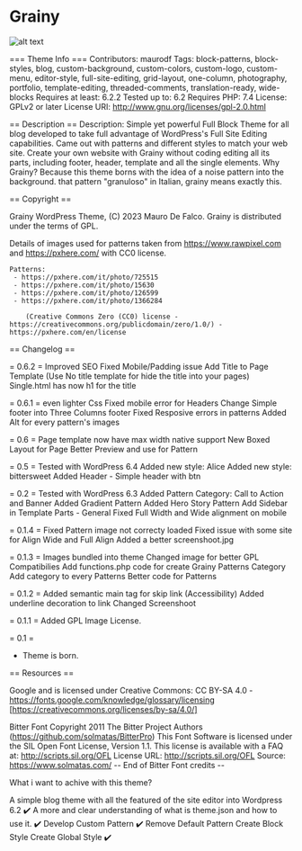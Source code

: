# Grainy

![alt text](https://maurodefalco.it/wp-content/uploads/2023/11/griany-wp-jpg.webp)

=== Theme Info ===
Contributors: maurodf
Tags: block-patterns, block-styles, blog, custom-background, custom-colors, custom-logo, custom-menu, editor-style, full-site-editing, grid-layout, one-column, photography, portfolio, template-editing, threaded-comments, translation-ready, wide-blocks
Requires at least: 6.2.2
Tested up to: 6.2
Requires PHP: 7.4
License: GPLv2 or later
License URI: http://www.gnu.org/licenses/gpl-2.0.html

== Description ==
Description: Simple yet powerful Full Block Theme for all blog developed to take full advantage of WordPress's Full Site Editing capabilities. Came out with patterns and different styles to match your web site. Create your own website with Grainy without coding editing all its parts, including footer, header, template and all the single elements. Why Grainy? Because this theme borns with the idea of a noise pattern into the background. that pattern "granuloso" in Italian, grainy means exactly this.

== Copyright ==

Grainy WordPress Theme, (C) 2023 Mauro De Falco.
Grainy is distributed under the terms of GPL.

Details of images used for patterns taken from https://www.rawpixel.com and https://pxhere.com/ with CC0 license.

	Patterns:
	 - https://pxhere.com/it/photo/725515
	 - https://pxhere.com/it/photo/15630
	 - https://pxhere.com/it/photo/126599
	 - https://pxhere.com/it/photo/1366284

		(Creative Commons Zero (CC0) license - https://creativecommons.org/publicdomain/zero/1.0/) - https://pxhere.com/en/license

== Changelog ==

= 0.6.2 =
Improved SEO
Fixed Mobile/Padding issue
Add Title to Page Template (Use No title template for hide the title into your pages)
Single.html has now h1 for the title

= 0.6.1 =
even lighter Css
Fixed mobile error for Headers
Change Simple footer into Three Columns footer
Fixed Resposive errors in patterns
Added Alt for every pattern's images


= 0.6 =
Page template now have max width native support
New Boxed Layout for Page
Better Preview and use for Pattern

= 0.5 =
Tested with WordPress 6.4
Added new style: Alice
Added new style: bittersweet
Added Header - Simple header with btn

= 0.2 =
Tested with WordPress 6.3
Added Pattern Category: Call to Action and Banner
Added Gradient Pattern
Added Hero Story Pattern
Add Sidebar in Template Parts - General
Fixed Full Width and Wide alignment on mobile

= 0.1.4 =
Fixed Pattern image not correcty loaded
Fixed issue with some site for Align Wide and Full Align
Added a better screenshoot.jpg

= 0.1.3 =
Images bundled into theme
Changed image for better GPL Compatibilies
Add functions.php code for create Grainy Patterns Category
Add category to every Patterns
Better code for Patterns

= 0.1.2 =
Added semantic main tag for skip link (Accessibility)
Added underline decoration to link
Changed Screenshoot

= 0.1.1 =
Added GPL Image License.

= 0.1 =
* Theme is born.


== Resources ==

Google and is licensed under Creative Commons: CC BY-SA 4.0 - https://fonts.google.com/knowledge/glossary/licensing [https://creativecommons.org/licenses/by-sa/4.0/]

Bitter Font
Copyright 2011 The Bitter Project Authors (https://github.com/solmatas/BitterPro) 
This Font Software is licensed under the SIL Open Font License, Version 1.1. This license is available with a FAQ at: http://scripts.sil.org/OFL 
License URL: http://scripts.sil.org/OFL 
Source: https://www.solmatas.com/
-- End of Bitter Font credits --


What i want to achive with this theme?

A simple blog theme with all the featured of the site editor into Wordpress 6.2 ✔️
A more and clear understanding of what is theme.json and how to use it. ✔️
Develop Custom Pattern ✔️
Remove Default Pattern 
Create Block Style
Create Global Style ✔️
